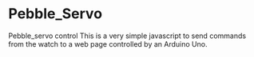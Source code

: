 # Pebble_Servo
Pebble_servo control
This is a very simple javascript to send commands from the watch to a web page controlled by an Arduino Uno.

